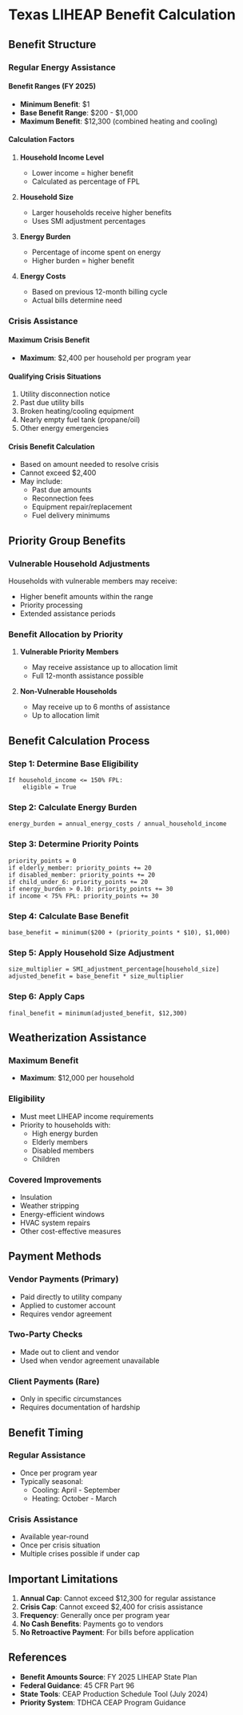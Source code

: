 # Texas LIHEAP Benefit Calculation

## Benefit Structure

### Regular Energy Assistance

#### Benefit Ranges (FY 2025)
- **Minimum Benefit**: $1
- **Base Benefit Range**: $200 - $1,000
- **Maximum Benefit**: $12,300 (combined heating and cooling)

#### Calculation Factors
1. **Household Income Level**
   - Lower income = higher benefit
   - Calculated as percentage of FPL

2. **Household Size**
   - Larger households receive higher benefits
   - Uses SMI adjustment percentages

3. **Energy Burden**
   - Percentage of income spent on energy
   - Higher burden = higher benefit

4. **Energy Costs**
   - Based on previous 12-month billing cycle
   - Actual bills determine need

### Crisis Assistance

#### Maximum Crisis Benefit
- **Maximum**: $2,400 per household per program year

#### Qualifying Crisis Situations
1. Utility disconnection notice
2. Past due utility bills
3. Broken heating/cooling equipment
4. Nearly empty fuel tank (propane/oil)
5. Other energy emergencies

#### Crisis Benefit Calculation
- Based on amount needed to resolve crisis
- Cannot exceed $2,400
- May include:
  - Past due amounts
  - Reconnection fees
  - Equipment repair/replacement
  - Fuel delivery minimums

## Priority Group Benefits

### Vulnerable Household Adjustments
Households with vulnerable members may receive:
- Higher benefit amounts within the range
- Priority processing
- Extended assistance periods

### Benefit Allocation by Priority
1. **Vulnerable Priority Members**
   - May receive assistance up to allocation limit
   - Full 12-month assistance possible

2. **Non-Vulnerable Households**
   - May receive up to 6 months of assistance
   - Up to allocation limit

## Benefit Calculation Process

### Step 1: Determine Base Eligibility
```
If household_income <= 150% FPL:
    eligible = True
```

### Step 2: Calculate Energy Burden
```
energy_burden = annual_energy_costs / annual_household_income
```

### Step 3: Determine Priority Points
```
priority_points = 0
if elderly_member: priority_points += 20
if disabled_member: priority_points += 20
if child_under_6: priority_points += 20
if energy_burden > 0.10: priority_points += 30
if income < 75% FPL: priority_points += 30
```

### Step 4: Calculate Base Benefit
```
base_benefit = minimum($200 + (priority_points * $10), $1,000)
```

### Step 5: Apply Household Size Adjustment
```
size_multiplier = SMI_adjustment_percentage[household_size]
adjusted_benefit = base_benefit * size_multiplier
```

### Step 6: Apply Caps
```
final_benefit = minimum(adjusted_benefit, $12,300)
```

## Weatherization Assistance

### Maximum Benefit
- **Maximum**: $12,000 per household

### Eligibility
- Must meet LIHEAP income requirements
- Priority to households with:
  - High energy burden
  - Elderly members
  - Disabled members
  - Children

### Covered Improvements
- Insulation
- Weather stripping
- Energy-efficient windows
- HVAC system repairs
- Other cost-effective measures

## Payment Methods

### Vendor Payments (Primary)
- Paid directly to utility company
- Applied to customer account
- Requires vendor agreement

### Two-Party Checks
- Made out to client and vendor
- Used when vendor agreement unavailable

### Client Payments (Rare)
- Only in specific circumstances
- Requires documentation of hardship

## Benefit Timing

### Regular Assistance
- Once per program year
- Typically seasonal:
  - Cooling: April - September
  - Heating: October - March

### Crisis Assistance
- Available year-round
- Once per crisis situation
- Multiple crises possible if under cap

## Important Limitations

1. **Annual Cap**: Cannot exceed $12,300 for regular assistance
2. **Crisis Cap**: Cannot exceed $2,400 for crisis assistance
3. **Frequency**: Generally once per program year
4. **No Cash Benefits**: Payments go to vendors
5. **No Retroactive Payment**: For bills before application

## References

- **Benefit Amounts Source**: FY 2025 LIHEAP State Plan
- **Federal Guidance**: 45 CFR Part 96
- **State Tools**: CEAP Production Schedule Tool (July 2024)
- **Priority System**: TDHCA CEAP Program Guidance